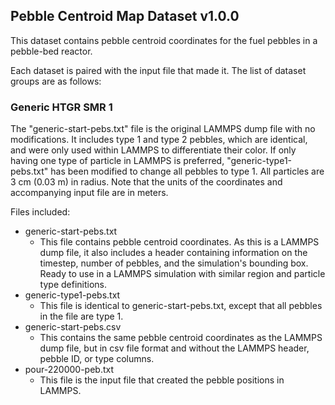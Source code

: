 ## Pebble Centroid Map Dataset v1.0.0

This dataset contains pebble centroid coordinates for the fuel pebbles in a
pebble-bed reactor.

Each dataset is paired with the input file that made it.  The list of dataset 
groups are as follows:

### Generic HTGR SMR 1
The "generic-start-pebs.txt" file is the original LAMMPS dump file with no
modifications.  It includes type 1 and type 2 pebbles, which are identical,
and were only used within LAMMPS to differentiate their color.  If only having 
one type of particle in LAMMPS is preferred, "generic-type1-pebs.txt" has been
modified to change all pebbles to type 1.  All particles are 3 cm (0.03 m) in
radius.  Note that the units of the coordinates and accompanying input file 
are in meters.

Files included:
- generic-start-pebs.txt
    - This file contains pebble centroid coordinates.  As this is a LAMMPS 
    dump file, it also includes a header containing information on the 
    timestep, number of pebbles, and the simulation's bounding box.
    Ready to use in a LAMMPS simulation with similar region and particle type
    definitions.
- generic-type1-pebs.txt
    - This file is identical to generic-start-pebs.txt, except that all
    pebbles in the file are type 1.
- generic-start-pebs.csv
    - This contains the same pebble centroid coordinates as the LAMMPS dump 
    file, but in csv file format and without the LAMMPS header, pebble ID, 
    or type columns.
- pour-220000-peb.txt
    - This file is the input file that created the pebble positions in LAMMPS.
